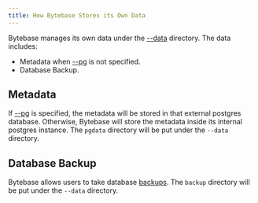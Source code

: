 ```yaml
---
title: How Bytebase Stores its Own Data
---
```


Bytebase manages its own data under the [--data](/docs/reference/command-line#--data-directory) directory. The data includes:

- Metadata when [--pg](/docs/reference/command-line#--pg-string) is not specified.
- Database Backup.

## Metadata

If [--pg](/docs/reference/command-line#--pg-string) is specified, the metadata will be stored in that external postgres database. Otherwise, Bytebase will store the metadata inside its internal postgres instance. The `pgdata` directory will be put under the `--data` directory.

## Database Backup

Bytebase allows users to take database [backups](/docs/features/backup-and-restore). The `backup` directory will be put under the `--data` directory.
